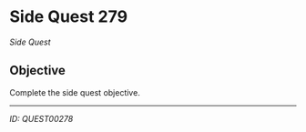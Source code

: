 # Side Quest 279

*Side Quest*

## Objective
Complete the side quest objective.

---
*ID: QUEST00278*